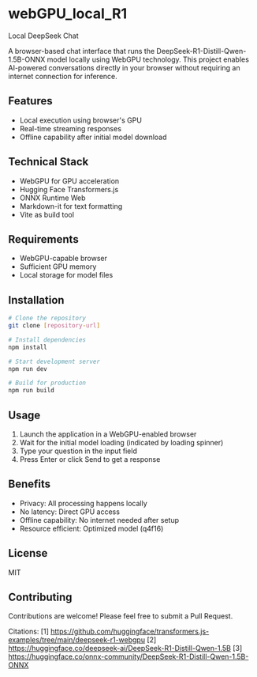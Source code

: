 # webGPU_local_R1

Local DeepSeek Chat

A browser-based chat interface that runs the DeepSeek-R1-Distill-Qwen-1.5B-ONNX model locally using WebGPU technology. This project enables AI-powered conversations directly in your browser without requiring an internet connection for inference.

## Features

- Local execution using browser's GPU
- Real-time streaming responses
- Offline capability after initial model download

## Technical Stack

- WebGPU for GPU acceleration
- Hugging Face Transformers.js
- ONNX Runtime Web
- Markdown-it for text formatting
- Vite as build tool

## Requirements

- WebGPU-capable browser
- Sufficient GPU memory
- Local storage for model files

## Installation

```bash
# Clone the repository
git clone [repository-url]

# Install dependencies
npm install

# Start development server
npm run dev

# Build for production
npm run build
```

## Usage

1. Launch the application in a WebGPU-enabled browser
2. Wait for the initial model loading (indicated by loading spinner)
3. Type your question in the input field
4. Press Enter or click Send to get a response

## Benefits

- Privacy: All processing happens locally
- No latency: Direct GPU access
- Offline capability: No internet needed after setup
- Resource efficient: Optimized model (q4f16)

## License

MIT

## Contributing

Contributions are welcome! Please feel free to submit a Pull Request.

Citations:
[1] https://github.com/huggingface/transformers.js-examples/tree/main/deepseek-r1-webgpu
[2] https://huggingface.co/deepseek-ai/DeepSeek-R1-Distill-Qwen-1.5B
[3] https://huggingface.co/onnx-community/DeepSeek-R1-Distill-Qwen-1.5B-ONNX